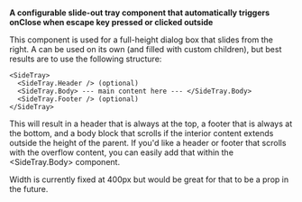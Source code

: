 # <SideTray>

**A configurable slide-out tray component that automatically triggers onClose when escape key pressed or clicked outside**

This component is used for a full-height dialog box that slides from the right. A <SideTray> can be used on its own (and filled with custom children), but best results are to use the following structure:

```
<SideTray>
  <SideTray.Header /> (optional)
  <SideTray.Body> --- main content here --- </SideTray.Body>
  <SideTray.Footer /> (optional)
</SideTray>
```

This will result in a header that is always at the top, a footer that is always at the bottom, and a body block that scrolls if the interior content extends outside the height of the parent. If you'd like a header or footer that scrolls with the overflow content, you can easily add that within the <SideTray.Body> component.

Width is currently fixed at 400px but would be great for that to be a prop in the future.
